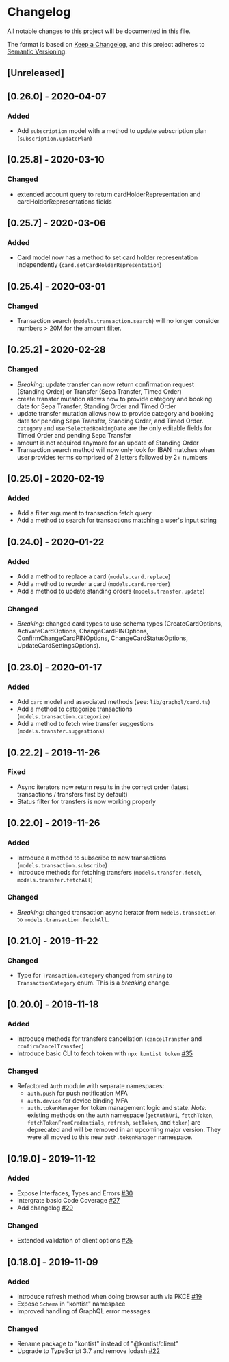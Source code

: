 # Changelog
All notable changes to this project will be documented in this file.

The format is based on [Keep a Changelog](https://keepachangelog.com/en/1.0.0/),
and this project adheres to [Semantic Versioning](https://semver.org/spec/v2.0.0.html).

## [Unreleased]

## [0.26.0] - 2020-04-07
### Added
- Add `subscription` model with a method to update subscription plan (`subscription.updatePlan`)

## [0.25.8] - 2020-03-10
### Changed
- extended account query to return cardHolderRepresentation and cardHolderRepresentations fields

## [0.25.7] - 2020-03-06
### Added
- Card model now has a method to set card holder representation independently (`card.setCardHolderRepresentation`)

## [0.25.4] - 2020-03-01
### Changed
- Transaction search (`models.transaction.search`) will no longer consider numbers > 20M for the amount filter.

## [0.25.2] - 2020-02-28
### Changed
- *Breaking*: update transfer can now return confirmation request (Standing Order) or Transfer (Sepa Transfer, Timed Order)
- create transfer mutation allows now to provide category and booking date for Sepa Transfer, Standing Order and Timed Order
- update transfer mutation allows now to provide category and booking date for pending Sepa Transfer, Standing Order, and Timed Order. `category` and `userSelectedBookingDate` are the only editable fields for Timed Order and pending Sepa Transfer
- amount is not required anymore for an update of Standing Order
- Transaction search method will now only look for IBAN matches when user provides terms comprised of 2 letters followed by 2+ numbers

## [0.25.0] - 2020-02-19
### Added
- Add a filter argument to transaction fetch query
- Add a method to search for transactions matching a user's input string

## [0.24.0] - 2020-01-22
### Added
- Add a method to replace a card (`models.card.replace`)
- Add a method to reorder a card (`models.card.reorder`)
- Add a method to update standing orders (`models.transfer.update`)

### Changed
- *Breaking*: changed card types to use schema types (CreateCardOptions, ActivateCardOptions, ChangeCardPINOptions, ConfirmChangeCardPINOptions, ChangeCardStatusOptions, UpdateCardSettingsOptions).

## [0.23.0] - 2020-01-17
### Added
- Add `card` model and associated methods (see: `lib/graphql/card.ts`)
- Add a method to categorize transactions (`models.transaction.categorize`)
- Add a method to fetch wire transfer suggestions (`models.transfer.suggestions`)

## [0.22.2] - 2019-11-26
### Fixed
- Async iterators now return results in the correct order (latest transactions / transfers first by default)
- Status filter for transfers is now working properly

## [0.22.0] - 2019-11-26
### Added
- Introduce a method to subscribe to new transactions (`models.transaction.subscribe`)
- Introduce methods for fetching transfers (`models.transfer.fetch`, `models.transfer.fetchAll`)

### Changed
- *Breaking*: changed transaction async iterator from `models.transaction` to `models.transaction.fetchAll`.

## [0.21.0] - 2019-11-22
### Changed
- Type for `Transaction.category` changed from `string` to `TransactionCategory` enum. This is a *breaking* change.

## [0.20.0] - 2019-11-18
### Added
- Introduce methods for transfers cancellation (`cancelTransfer` and `confirmCancelTransfer`)
- Introduce basic CLI to fetch token with `npx kontist token` [#35](https://github.com/kontist/js-sdk/pull/35)

### Changed
- Refactored `Auth` module with separate namespaces:
  - `auth.push` for push notification MFA
  - `auth.device` for device binding MFA
  - `auth.tokenManager` for token management logic and state. *Note:* existing methods on the `auth` namespace (`getAuthUri`, `fetchToken`, `fetchTokenFromCredentials`, `refresh`, `setToken`, and `token`) are deprecated and will be removed in an upcoming major version. They were all moved to this new `auth.tokenManager` namespace.

## [0.19.0] - 2019-11-12
### Added
- Expose Interfaces, Types and Errors [#30](https://github.com/kontist/js-sdk/pull/30)
- Intergrate basic Code Coverage [#27](https://github.com/kontist/js-sdk/pull/27)
- Add changelog [#29](https://github.com/kontist/js-sdk/pull/29)

### Changed
- Extended validation of client options [#25](https://github.com/kontist/js-sdk/pull/25)


## [0.18.0] - 2019-11-09
### Added
- Introduce refresh method when doing browser auth via PKCE [#19](https://github.com/kontist/js-sdk/pull/19)
- Expose `Schema` in "kontist" namespace
- Improved handling of GraphQL error messages

### Changed
- Rename package to "kontist" instead of "@kontist/client"
- Upgrade to TypeScript 3.7 and remove lodash [#22](https://github.com/kontist/js-sdk/pull/22)
